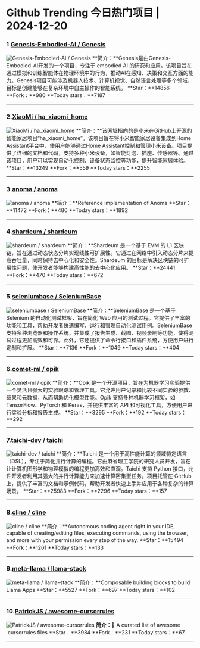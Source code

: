 # Github Trending 今日热门项目 | 2024-12-20
### 1.[Genesis-Embodied-AI / Genesis](https://github.com/Genesis-Embodied-AI/Genesis)

![Genesis-Embodied-AI / Genesis](https://opengraph.githubassets.com/a1258515d16dd8a28e73286733d98aaff9d1b4e7502ab01b787f8a8f809f63f7/Genesis-Embodied-AI/Genesis)
**简介：**Genesis是由Genesis-Embodied-AI开发的一个项目，专注于 embodied AI 的研究和应用。该项目旨在通过模拟和训练智能体在物理环境中的行为，推动AI在感知、决策和交互方面的能力。Genesis项目可能涉及机器人技术、计算机视觉、自然语言处理等多个领域，目标是创建能够在复杂环境中自主操作的智能系统。
**Star：**14856
**Fork：**980
**Today stars：**7187

---

### 2.[XiaoMi / ha_xiaomi_home](https://github.com/XiaoMi/ha_xiaomi_home)

![XiaoMi / ha_xiaomi_home](https://opengraph.githubassets.com/935759141e07f83d280fe744e3394fda51891f8f54d795750212348b9286c49d/XiaoMi/ha_xiaomi_home)
**简介：**该网址指向的是小米在GitHub上开源的智能家居项目“ha_xiaomi_home”。该项目旨在将小米智能家居设备集成到Home Assistant平台中，使用户能够通过Home Assistant控制和管理小米设备。项目提供了详细的文档和代码，支持多种小米设备，如智能灯泡、插座、传感器等。通过该项目，用户可以实现自动化控制、设备状态监控等功能，提升智能家居体验。
**Star：**13249
**Fork：**559
**Today stars：**2255

---

### 3.[anoma / anoma](https://github.com/anoma/anoma)

![anoma / anoma](https://repository-images.githubusercontent.com/335243209/9cd8f7f1-c77d-46bb-9acc-24b1c208fed6)
**简介：**Reference implementation of Anoma
**Star：**11472
**Fork：**480
**Today stars：**1892

---

### 4.[shardeum / shardeum](https://github.com/shardeum/shardeum)

![shardeum / shardeum](https://opengraph.githubassets.com/343fd2d65bb0c8377b02098b57c27b5a28e3e29ca595c8f51ca726802792d58c/shardeum/shardeum)
**简介：**Shardeum 是一个基于 EVM 的 L1 区块链，旨在通过动态状态分片实现线性可扩展性。它通过在网络中引入动态分片来提高吞吐量，同时保持去中心化和安全性。Shardeum 的目标是解决区块链的可扩展性问题，使开发者能够构建高性能的去中心化应用。
**Star：**24441
**Fork：**470
**Today stars：**672

---

### 5.[seleniumbase / SeleniumBase](https://github.com/seleniumbase/SeleniumBase)

![seleniumbase / SeleniumBase](https://repository-images.githubusercontent.com/17420614/88f045f8-d20b-4d5e-9e71-fa03242f5654)
**简介：**SeleniumBase 是一个基于 Selenium 的自动化测试框架，旨在简化 Web 应用的测试过程。它提供了丰富的功能和工具，帮助开发者快速编写、运行和管理自动化测试用例。SeleniumBase 支持多种浏览器和操作系统，并集成了报告生成、截图、视频录制等功能，使得测试过程更加高效和可靠。此外，它还提供了命令行接口和插件系统，方便用户进行定制和扩展。
**Star：**7136
**Fork：**1049
**Today stars：**404

---

### 6.[comet-ml / opik](https://github.com/comet-ml/opik)

![comet-ml / opik](https://opengraph.githubassets.com/ca9367ccac3405217bbd3016a09c9bcd39d68c2bc5a608a40ffe9e863d889deb/comet-ml/opik)
**简介：**Opik 是一个开源项目，旨在为机器学习实验提供一个灵活且强大的实验跟踪和管理工具。它允许用户记录和比较不同实验的参数、结果和元数据，从而帮助优化模型性能。Opik 支持多种机器学习框架，如 TensorFlow、PyTorch 和 Keras，并提供丰富的 API 和可视化工具，方便用户进行实验分析和报告生成。
**Star：**3295
**Fork：**192
**Today stars：**292

---

### 7.[taichi-dev / taichi](https://github.com/taichi-dev/taichi)

![taichi-dev / taichi](https://opengraph.githubassets.com/66f9ebedf91d362accd308255a0e3f83b2be0c035664a514bdd14dd00790a8ed/taichi-dev/taichi)
**简介：**Taichi 是一个用于高性能计算的领域特定语言（DSL），专注于简化并行计算的编程。它由麻省理工学院的研究人员开发，旨在让计算机图形学和物理模拟的编程更加高效和直观。Taichi 支持 Python 接口，允许开发者利用其强大的并行计算能力来加速计算密集型任务。项目托管在 GitHub 上，提供了丰富的文档和示例代码，帮助开发者快速上手并应用于各种复杂的计算场景。
**Star：**25983
**Fork：**2296
**Today stars：**157

---

### 8.[cline / cline](https://github.com/cline/cline)

![cline / cline](https://opengraph.githubassets.com/c32b31031fd4b62f4b639189ac8b8a0a2861c7b819a6213f0227e938b951c435/cline/cline)
**简介：**Autonomous coding agent right in your IDE, capable of creating/editing files, executing commands, using the browser, and more with your permission every step of the way.
**Star：**15494
**Fork：**1261
**Today stars：**133

---

### 9.[meta-llama / llama-stack](https://github.com/meta-llama/llama-stack)

![meta-llama / llama-stack](https://opengraph.githubassets.com/adafd4b4e783437e222116f233c63d90e15ce9e78751698db0c26a88831ebb47/meta-llama/llama-stack)
**简介：**Composable building blocks to build Llama Apps
**Star：**5527
**Fork：**697
**Today stars：**102

---

### 10.[PatrickJS / awesome-cursorrules](https://github.com/PatrickJS/awesome-cursorrules)

![PatrickJS / awesome-cursorrules](https://opengraph.githubassets.com/17c32db0d5ea8353032774c6a90f71c35e0cc3caf055556667ea0f16387019e3/PatrickJS/awesome-cursorrules)
**简介：**📄 A curated list of awesome .cursorrules files
**Star：**3984
**Fork：**231
**Today stars：**67

---

